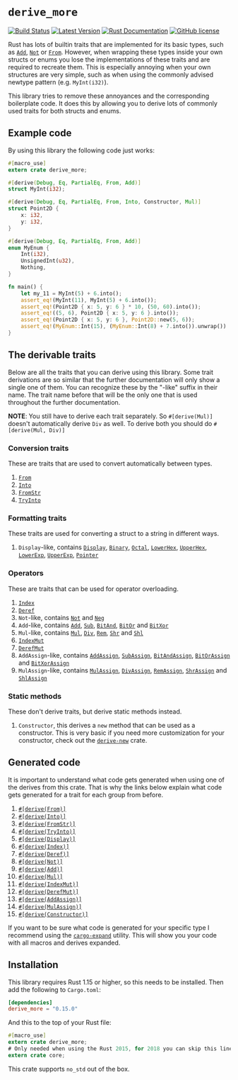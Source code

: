 # `derive_more`

[![Build Status](https://api.travis-ci.org/JelteF/derive_more.svg?branch=master)](https://travis-ci.org/JelteF/derive_more)
[![Latest Version](https://img.shields.io/crates/v/derive_more.svg)](https://crates.io/crates/derive_more)
[![Rust Documentation](https://img.shields.io/badge/api-rustdoc-blue.svg)](https://jeltef.github.io/derive_more/derive_more/)
[![GitHub license](https://img.shields.io/badge/license-MIT-blue.svg)](https://raw.githubusercontent.com/JelteF/derive_more/master/LICENSE)

Rust has lots of builtin traits that are implemented for its basic types, such as [`Add`],
[`Not`] or [`From`].
However, when wrapping these types inside your own structs or enums you lose the
implementations of these traits and are required to recreate them.
This is especially annoying when your own structures are very simple, such as when using the
commonly advised newtype pattern (e.g. `MyInt(i32)`).

This library tries to remove these annoyances and the corresponding boilerplate code.
It does this by allowing you to derive lots of commonly used traits for both structs and enums.

## Example code

By using this library the following code just works:

```rust
#[macro_use]
extern crate derive_more;

#[derive(Debug, Eq, PartialEq, From, Add)]
struct MyInt(i32);

#[derive(Debug, Eq, PartialEq, From, Into, Constructor, Mul)]
struct Point2D {
    x: i32,
    y: i32,
}

#[derive(Debug, Eq, PartialEq, From, Add)]
enum MyEnum {
    Int(i32),
    UnsignedInt(u32),
    Nothing,
}

fn main() {
    let my_11 = MyInt(5) + 6.into();
    assert_eq!(MyInt(11), MyInt(5) + 6.into());
    assert_eq!(Point2D { x: 5, y: 6 } * 10, (50, 60).into());
    assert_eq!((5, 6), Point2D { x: 5, y: 6 }.into());
    assert_eq!(Point2D { x: 5, y: 6 }, Point2D::new(5, 6));
    assert_eq!(MyEnum::Int(15), (MyEnum::Int(8) + 7.into()).unwrap())
}
```

## The derivable traits

Below are all the traits that you can derive using this library.
Some trait derivations are so similar that the further documentation will only show a single one
of them.
You can recognize these by the "-like" suffix in their name.
The trait name before that will be the only one that is used throughout the further
documentation.

**NOTE**: You still have to derive each trait separately. So `#[derive(Mul)]` doesn't
automatically derive `Div` as well. To derive both you should do `#[derive(Mul, Div)]`

### Conversion traits

These are traits that are used to convert automatically between types.

1. [`From`]
2. [`Into`]
3. [`FromStr`]
4. [`TryInto`]

### Formatting traits

These traits are used for converting a struct to a string in different ways.

1. `Display`-like, contains [`Display`], [`Binary`], [`Octal`], [`LowerHex`], [`UpperHex`],
   [`LowerExp`], [`UpperExp`], [`Pointer`]

### Operators

These are traits that can be used for operator overloading.

1. [`Index`]
2. [`Deref`]
3. `Not`-like, contains [`Not`] and [`Neg`]
4. `Add`-like, contains [`Add`], [`Sub`], [`BitAnd`], [`BitOr`] and [`BitXor`]
5. `Mul`-like, contains [`Mul`], [`Div`], [`Rem`], [`Shr`] and [`Shl`]
6. [`IndexMut`]
7. [`DerefMut`]
8. `AddAssign`-like, contains [`AddAssign`], [`SubAssign`], [`BitAndAssign`], [`BitOrAssign`]
   and [`BitXorAssign`]
9. `MulAssign`-like, contains [`MulAssign`], [`DivAssign`], [`RemAssign`], [`ShrAssign`] and
   [`ShlAssign`]

### Static methods

These don't derive traits, but derive static methods instead.

1. `Constructor`, this derives a `new` method that can be used as a constructor. This is very
   basic if you need more customization for your constructor, check out the [`derive-new`] crate.

## Generated code

It is important to understand what code gets generated when using one of the derives from this
crate.
That is why the links below explain what code gets generated for a trait for each group from
before.

1. [`#[derive(From)]`](https://jeltef.github.io/derive_more/derive_more/from.html)
2. [`#[derive(Into)]`](https://jeltef.github.io/derive_more/derive_more/into.html)
3. [`#[derive(FromStr)]`](https://jeltef.github.io/derive_more/derive_more/from_str.html)
4. [`#[derive(TryInto)]`](https://jeltef.github.io/derive_more/derive_more/try_into.html)
5. [`#[derive(Display)]`](https://jeltef.github.io/derive_more/derive_more/display.html)
6. [`#[derive(Index)]`](https://jeltef.github.io/derive_more/derive_more/index_op.html)
7. [`#[derive(Deref)]`](https://jeltef.github.io/derive_more/derive_more/deref.html)
8. [`#[derive(Not)]`](https://jeltef.github.io/derive_more/derive_more/not.html)
9. [`#[derive(Add)]`](https://jeltef.github.io/derive_more/derive_more/add.html)
10. [`#[derive(Mul)]`](https://jeltef.github.io/derive_more/derive_more/mul.html)
11. [`#[derive(IndexMut)]`](https://jeltef.github.io/derive_more/derive_more/index_mut.html)
12. [`#[derive(DerefMut)]`](https://jeltef.github.io/derive_more/derive_more/deref_mut.html)
13. [`#[derive(AddAssign)]`](https://jeltef.github.io/derive_more/derive_more/add_assign.html)
14. [`#[derive(MulAssign)]`](https://jeltef.github.io/derive_more/derive_more/mul_assign.html)
15. [`#[derive(Constructor)]`](https://jeltef.github.io/derive_more/derive_more/constructor.html)

If you want to be sure what code is generated for your specific type I recommend using the
[`cargo-expand`] utility.
This will show you your code with all macros and derives expanded.

## Installation

This library requires Rust 1.15 or higher, so this needs to be installed.
Then add the following to `Cargo.toml`:

```toml
[dependencies]
derive_more = "0.15.0"
```

And this to the top of your Rust file:

```rust
#[macro_use]
extern crate derive_more;
# Only needed when using the Rust 2015, for 2018 you can skip this line
extern crate core;
```

This crate supports `no_std` out of the box.

[`cargo-expand`]: https://github.com/dtolnay/cargo-expand
[`derive-new`]: https://github.com/nrc/derive-new
[`From`]: https://doc.rust-lang.org/core/convert/trait.From.html
[`Into`]: https://doc.rust-lang.org/core/convert/trait.Into.html
[`FromStr`]: https://doc.rust-lang.org/std/str/trait.FromStr.html
[`TryInto`]: https://doc.rust-lang.org/core/convert/trait.TryInto.html
[`Display`]: https://doc.rust-lang.org/std/fmt/trait.Display.html
[`Binary`]: https://doc.rust-lang.org/std/fmt/trait.Binary.html
[`Octal`]: https://doc.rust-lang.org/std/fmt/trait.Octal.html
[`LowerHex`]: https://doc.rust-lang.org/std/fmt/trait.LowerHex.html
[`UpperHex`]: https://doc.rust-lang.org/std/fmt/trait.UpperHex.html
[`LowerExp`]: https://doc.rust-lang.org/std/fmt/trait.LowerExp.html
[`UpperExp`]: https://doc.rust-lang.org/std/fmt/trait.UpperExp.html
[`Pointer`]: https://doc.rust-lang.org/std/fmt/trait.Pointer.html
[`Index`]: https://doc.rust-lang.org/std/ops/trait.Index.html
[`Deref`]: https://doc.rust-lang.org/std/ops/trait.Deref.html
[`Not`]: https://doc.rust-lang.org/std/ops/trait.Not.html
[`Neg`]: https://doc.rust-lang.org/std/ops/trait.Neg.html
[`Add`]: https://doc.rust-lang.org/std/ops/trait.Add.html
[`Sub`]: https://doc.rust-lang.org/std/ops/trait.Sub.html
[`BitAnd`]: https://doc.rust-lang.org/std/ops/trait.BitAnd.html
[`BitOr`]: https://doc.rust-lang.org/std/ops/trait.BitOr.html
[`BitXor`]: https://doc.rust-lang.org/std/ops/trait.BitXor.html
[`Mul`]: https://doc.rust-lang.org/std/ops/trait.Mul.html
[`Div`]: https://doc.rust-lang.org/std/ops/trait.Div.html
[`Rem`]: https://doc.rust-lang.org/std/ops/trait.Rem.html
[`Shr`]: https://doc.rust-lang.org/std/ops/trait.Shr.html
[`Shl`]: https://doc.rust-lang.org/std/ops/trait.Shl.html
[`IndexMut`]: https://doc.rust-lang.org/std/ops/trait.IndexMut.html
[`DerefMut`]: https://doc.rust-lang.org/std/ops/trait.DerefMut.html
[`AddAssign`]: https://doc.rust-lang.org/std/ops/trait.AddAssign.html
[`SubAssign`]: https://doc.rust-lang.org/std/ops/trait.SubAssign.html
[`BitAndAssign`]: https://doc.rust-lang.org/std/ops/trait.BitAndAssign.html
[`BitOrAssign`]: https://doc.rust-lang.org/std/ops/trait.BitOrAssign.html
[`BitXorAssign`]: https://doc.rust-lang.org/std/ops/trait.BitXorAssign.html
[`MulAssign`]: https://doc.rust-lang.org/std/ops/trait.MulAssign.html
[`DivAssign`]: https://doc.rust-lang.org/std/ops/trait.DivAssign.html
[`RemAssign`]: https://doc.rust-lang.org/std/ops/trait.RemAssign.html
[`ShrAssign`]: https://doc.rust-lang.org/std/ops/trait.ShrAssign.html
[`ShlAssign`]: https://doc.rust-lang.org/std/ops/trait.ShlAssign.html
